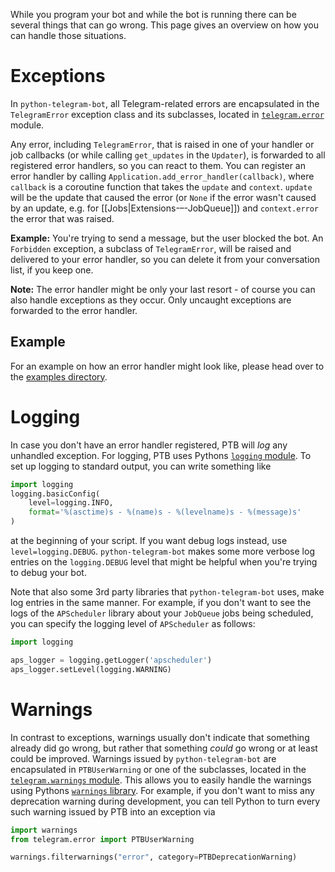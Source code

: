 While you program your bot and while the bot is running there can be several things that can go wrong. This page gives an overview on how you can handle those situations.

# Exceptions

In `python-telegram-bot`, all Telegram-related errors are encapsulated in the `TelegramError` exception class and its subclasses, located in [`telegram.error`](https://python-telegram-bot.readthedocs.io/telegram.error.html) module.

Any error, including `TelegramError`, that is raised in one of your handler or job callbacks (or while calling `get_updates` in the `Updater`), is forwarded to all registered error handlers, so you can react to them. You can register an error handler by calling `Application.add_error_handler(callback)`, where `callback` is a coroutine function that takes the `update` and `context`. `update` will be the update that caused the error (or `None` if the error wasn't caused by an update, e.g. for [[Jobs|Extensions-–-JobQueue]]) and `context.error` the error that was raised.

**Example:** You're trying to send a message, but the user blocked the bot. An `Forbidden` exception, a subclass of `TelegramError`, will be raised and delivered to your error handler, so you can delete it from your conversation list, if you keep one.

**Note:** The error handler might be only your last resort - of course you can also handle exceptions as they occur. Only uncaught exceptions are forwarded to the error handler.

## Example

For an example on how an error handler might look like, please head over to the [examples directory](https://github.com/python-telegram-bot/python-telegram-bot/tree/master/examples).

# Logging

In case you don't have an error handler registered, PTB will *log* any unhandled exception.
For logging, PTB uses Pythons [`logging` module](https://docs.python.org/3/library/logging.html).
To set up logging to standard output, you can write something like
```python
import logging
logging.basicConfig(
    level=logging.INFO,
    format='%(asctime)s - %(name)s - %(levelname)s - %(message)s'
)
```
at the beginning of your script. If you want debug logs instead, use `level=logging.DEBUG`.
`python-telegram-bot` makes some more verbose log entries on the `logging.DEBUG` level that might be helpful when you're trying to debug your bot.

Note that also some 3rd party libraries that `python-telegram-bot` uses, make log entries in the same manner. For example, if you don't want to see the logs of the `APScheduler` library about your `JobQueue` jobs being scheduled, you can specify the logging level of `APScheduler` as follows:

```python
import logging

aps_logger = logging.getLogger('apscheduler')
aps_logger.setLevel(logging.WARNING)
```

# Warnings

In contrast to exceptions, warnings usually don't indicate that something already did go wrong, but rather that something *could* go wrong or at least could be improved.
Warnings issued by `python-telegram-bot` are encapsulated in `PTBUserWarning` or one of the subclasses, located in the [`telegram.warnings` module](https://python-telegram-bot.readthedocs.io/telegram.warnings.html).
This allows you to easily handle the warnings using Pythons [`warnings` library](https://docs.python.org/3/library/warnings.html).
For example, if you don't want to miss any deprecation warning during development, you can tell Python to turn every such warning issued by PTB into an exception via

```python
import warnings
from telegram.error import PTBUserWarning

warnings.filterwarnings("error", category=PTBDeprecationWarning)
```